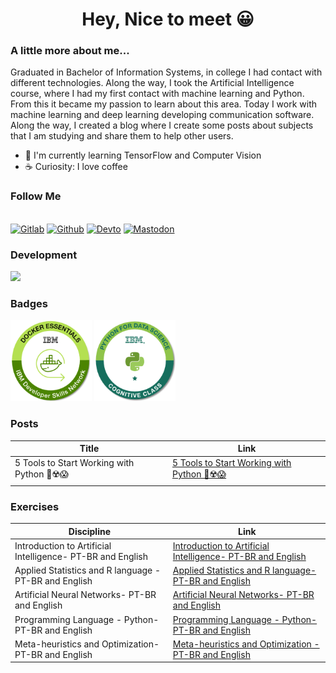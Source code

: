<h1 align="center">
   Hey, Nice to meet 😀  
</h1>

### A little more about me...

Graduated in Bachelor of Information Systems, in college I had contact with different technologies. Along the way, I took the Artificial Intelligence course, where I had my first contact with machine learning and Python. From this it became my passion to learn about this area. Today I work with machine learning and deep learning developing communication software. Along the way, I created a blog where I create some posts about subjects that I am studying and share them to help other users.

- 📖  I'm currently learning TensorFlow and Computer Vision
- ☕ Curiosity: I love coffee


### Follow Me
<div style="display: inline_block"><br>
  <a target="_blank" href="https://gitlab.com/public-dev-projects-1">	<img alt="Gitlab" src="https://skillicons.dev/icons?i=gitlab"/></a>
  <a target="_blank" href="https://github.com/sc0v0ne">	<img alt="Github" src="https://skillicons.dev/icons?i=github"/></a>
  <a target="_blank" href="https://dev.to/sc0v0ne">	<img alt="Devto" src="https://skillicons.dev/icons?i=devto"/></a>
  <a target="_blank" href="https://mastodon.social/@sc0v0ne">	<img alt="Mastodon" src="https://skillicons.dev/icons?i=mastodon"/></a>
</div>

### Development
[![](https://skillicons.dev/icons?i=python,bash,vscode,linux,aws,fastapi,javascript,typescript,markdown,scikitlearn,tensorflow,git,docker)](https://skillicons.dev)

### Badges

<div style="display: inline_block">
 <img src="Docker_Essentials_-_ISDN.png" style="width:130px;height:130px;">
 <img src="Python_101_Data_Science.png" style="width:130px;height:130px;">
</div>

### Posts

| Title | Link |
|----|----|
| 5 Tools to Start Working with Python 🤯☢️😱| [5 Tools to Start Working with Python 🤯☢️😱](https://dev.to/sc0v0ne/no-excuses-to-start-working-with-python-cli)|

### Exercises

| Discipline | Link |
|----|----|
| Introduction to Artificial Intelligence- PT-BR and English| [Introduction to Artificial Intelligence- PT-BR and English](https://app.studysmarter.de/studyset/21471340?ref=MIwkw7FeDDJyE9x9ZZh6jKz6uqsbTgW6)|
| Applied Statistics and R language - PT-BR and English| [Applied Statistics and R language- PT-BR and English](https://app.studysmarter.de/studyset/22984443?ref=MIwkw7FeDDJyE9x9ZZh6jKz6uqsbTgW6)|
| Artificial Neural Networks- PT-BR and English| [Artificial Neural Networks- PT-BR and English](https://app.studysmarter.de/studyset/22984432?ref=MIwkw7FeDDJyE9x9ZZh6jKz6uqsbTgW6)|
|Programming Language - Python- PT-BR and English| [Programming Language - Python- PT-BR and English](https://app.studysmarter.de/studyset/21471344?ref=MIwkw7FeDDJyE9x9ZZh6jKz6uqsbTgW6)|
|Meta-heuristics and Optimization- PT-BR and English| [Meta-heuristics and Optimization - PT-BR and English](https://app.studysmarter.de/studyset/22984437?ref=MIwkw7FeDDJyE9x9ZZh6jKz6uqsbTgW6)|





